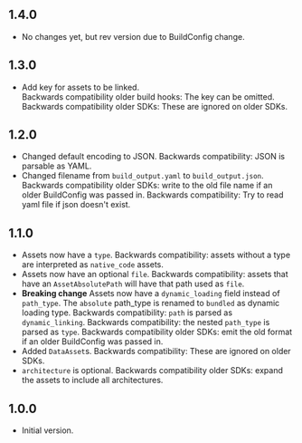 ## 1.4.0

- No changes yet, but rev version due to BuildConfig change.

## 1.3.0

- Add key for assets to be linked.  
  Backwards compatibility older build hooks: The key can be omitted.  
  Backwards compatibility older SDKs: These are ignored on older SDKs.  

## 1.2.0

- Changed default encoding to JSON.
  Backwards compatibility: JSON is parsable as YAML.
- Changed filename from `build_output.yaml` to `build_output.json`.
  Backwards compatibility older SDKs: write to the old file name if an older BuildConfig was passed in.
  Backwards compatibility: Try to read yaml file if json doesn't exist.

## 1.1.0

- Assets now have a `type`.
  Backwards compatibility: assets without a type are interpreted as `native_code` assets.
- Assets now have an optional `file`.
  Backwards compatibility: assets that have an `AssetAbsolutePath` will have that path used as `file`.
- **Breaking change** Assets now have a `dynamic_loading` field instead of `path_type`.
  The `absolute` path_type is renamed to `bundled` as dynamic loading type.
  Backwards compatibility: `path` is parsed as `dynamic_linking`.
  Backwards compatibility: the nested `path_type` is parsed as `type`.
  Backwards compatibility older SDKs: emit the old format if an older BuildConfig was passed in.
- Added `DataAsset`s.
  Backwards compatibility: These are ignored on older SDKs.
- `architecture` is optional.
  Backwards compatibility older SDKs: expand the assets to include all architectures.

## 1.0.0

- Initial version.

